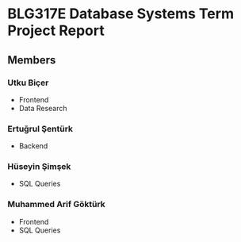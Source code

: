 # BLG317E Database Systems Term Project Report
## Members
### Utku Biçer
- Frontend
- Data Research

### Ertuğrul Şentürk
- Backend

### Hüseyin Şimşek
- SQL Queries

### Muhammed Arif Göktürk
- Frontend
- SQL Queries
